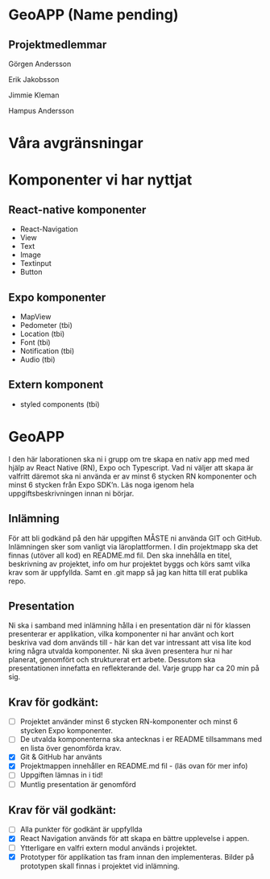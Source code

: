 # GeoAPP (Name pending)

## Projektmedlemmar 

Görgen Andersson

Erik Jakobsson

Jimmie Kleman
 
Hampus Andersson 

# Våra avgränsningar #

# Komponenter vi har nyttjat #

## React-native komponenter ##

- React-Navigation
- View
- Text
- Image
- Textinput
- Button

## Expo komponenter ##

- MapView
- Pedometer (tbi)
- Location (tbi)
- Font (tbi)
- Notification (tbi)
- Audio (tbi)

## Extern komponent ##

- styled components (tbi)

# GeoAPP
I den här laborationen ska ni i grupp om tre skapa en nativ app med med hjälp av React
Native (RN), Expo och Typescript. Vad ni väljer att skapa är valfritt däremot ska ni
använda er av minst 6 stycken RN komponenter och minst 6 stycken från Expo SDK’n.
Läs noga igenom hela uppgiftsbeskrivningen innan ni börjar.

## Inlämning ##
För att bli godkänd på den här uppgiften MÅSTE ni använda GIT och GitHub.
Inlämningen sker som vanligt via läroplattformen. I din projektmapp ska det finnas
(utöver all kod) en README.md fil. Den ska innehålla en titel, beskrivning av projektet,
info om hur projektet byggs och körs samt vilka krav som är uppfyllda. Samt en .git mapp
så jag kan hitta till erat publika repo.

## Presentation ##
Ni ska i samband med inlämning hålla i en presentation där ni för klassen presenterar er
applikation, vilka komponenter ni har använt och kort beskriva vad dom används till -
här kan det var intressant att visa lite kod kring några utvalda komponenter. Ni ska även
presentera hur ni har planerat, genomfört och strukturerat ert arbete. Dessutom ska
presentationen innefatta en reflekterande del. Varje grupp har ca 20 min på sig.

## Krav för godkänt: ##

- [ ] Projektet använder minst 6 stycken RN-komponenter och minst 6 stycken Expo
komponenter.
- [ ] De utvalda komponenterna ska antecknas i er README tillsammans med en lista över
genomförda krav.
- [X] Git & GitHub har använts
- [X] Projektmappen innehåller en README.md fil - (läs ovan för mer info)
- [ ] Uppgiften lämnas in i tid!
- [ ] Muntlig presentation är genomförd

## Krav för väl godkänt: ##

- [ ] Alla punkter för godkänt är uppfyllda
- [X] React Navigation används för att skapa en bättre upplevelse i appen.
- [ ] Ytterligare en valfri extern modul används i projektet.
- [X] Prototyper för applikation tas fram innan den implementeras. Bilder på prototypen
skall finnas i projektet vid inlämning.
